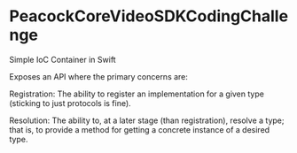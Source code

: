 # PeacockCoreVideoSDKCodingChallenge
Simple IoC Container in Swift

Exposes an API where the primary concerns are:

Registration: The ability to register an implementation for a given type (sticking to just protocols is fine).

Resolution: The ability to, at a later stage (than registration), resolve a type; that is, to provide a method for getting a concrete instance of a desired type.
